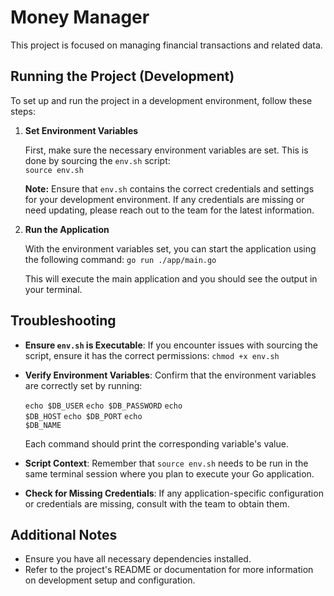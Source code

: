 # Money Manager

This project is focused on managing financial transactions and related data.

## Running the Project (Development)

To set up and run the project in a development environment, follow these steps:

1.  **Set Environment Variables**
    
    First, make sure the necessary environment variables are set. This is done by sourcing the `env.sh` script:   
    `source env.sh` 
    
    **Note:** Ensure that `env.sh` contains the correct credentials and settings for your development environment. If any credentials are missing or need updating, please reach out to the team for the latest information.
    
2.  **Run the Application**
    
    With the environment variables set, you can start the application using the following command:
    `go run ./app/main.go` 
    
    This will execute the main application and you should see the output in your terminal.

## Troubleshooting

-   **Ensure `env.sh` is Executable**: If you encounter issues with sourcing the script, ensure it has the correct permissions:
    `chmod +x env.sh` 
    
-   **Verify Environment Variables**: Confirm that the environment variables are correctly set by running:
    
    <code>echo $DB_USER</code>
    <code>echo $DB_PASSWORD</code>
	<code>echo $DB_HOST</code>
    <code>echo  $DB_PORT</code>
    <code>echo $DB_NAME</code>
     
    
    Each command should print the corresponding variable's value.
    
-   **Script Context**: Remember that `source env.sh` needs to be run in the same terminal session where you plan to execute your Go application.
    
-   **Check for Missing Credentials**: If any application-specific configuration or credentials are missing, consult with the team to obtain them.
    

## Additional Notes

-   Ensure you have all necessary dependencies installed.
-   Refer to the project's README or documentation for more information on development setup and configuration.
